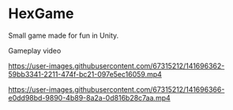 # HexGame
Small game made for fun in Unity.



Gameplay video

https://user-images.githubusercontent.com/67315212/141696362-59bb3341-2211-474f-bc21-097e5ec16059.mp4

https://user-images.githubusercontent.com/67315212/141696366-e0dd98bd-9890-4b89-8a2a-0d816b28c7aa.mp4

